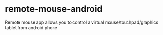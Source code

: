 # remote-mouse-android
Remote mouse app allows you to control a virtual mouse/touchpad/graphics tablet from android phone
